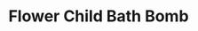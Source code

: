 ---
title: Flower Child Bath Bomb
product-category: bath
sitemap: true
name: Flower Child Bath Bomb
description: 50mg Hemp-Derived CBD
size: 6oz
strength: 50mg
image-url: /assets/img/products/flowerchild.jpg
image-large-url: /assets/img/products/large/flowerchild.jpg
price: 18
price_wholesale: 9
price_case: 54
weight: 175
weight_case: 1050
case-count: 6
display_order: 2
cell_layout: small
orderable: true
hidden: false
new: false
is_crystal: false
stackable: true
long_description: >-
  Handcrafted with peppermint, eucalyptus, rosemary essential oils, and fresh,
  locally-grown healing herbs. This bomb is intended to take you back to the
  "Summer of Love". Back then, it was custom for "flower children" to wear
  bright colors and hand out flowers, hugs, and spread the messages of unity,
  peace, and love. With its bright colors, an array of bright flowers and a
  quartz crystal point this bomb is sure to take you back.
ingredients: >-
  Naturally Derived Sodium Bicarbonate, Citric Acid, Organic Coconut Oil,
  Organic Hemp-Derived Cannabidiol Isolate, Witch Hazel, Plant Based Color,
  Peppermint, Rosemary & Eucalyptus Essential Oils, Organic Blend of Herbs,
  Cleansed & Charged Quartz
product-notes: >-
  Life Flower products are made in small batches with all-natural and boutique
  ingredients. Orders are processed and ship within 14 business days. Please
  allow additional time for&nbsp;delivery.
history: blank
healing-properties: blank
---